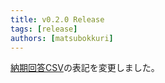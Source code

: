 ```yaml
---
title: v0.2.0 Release
tags: [release]
authors: [matsubokkuri]
---
```


<!-- truncate -->

[納期回答CSV](/docs/csv)の表記を変更しました。

